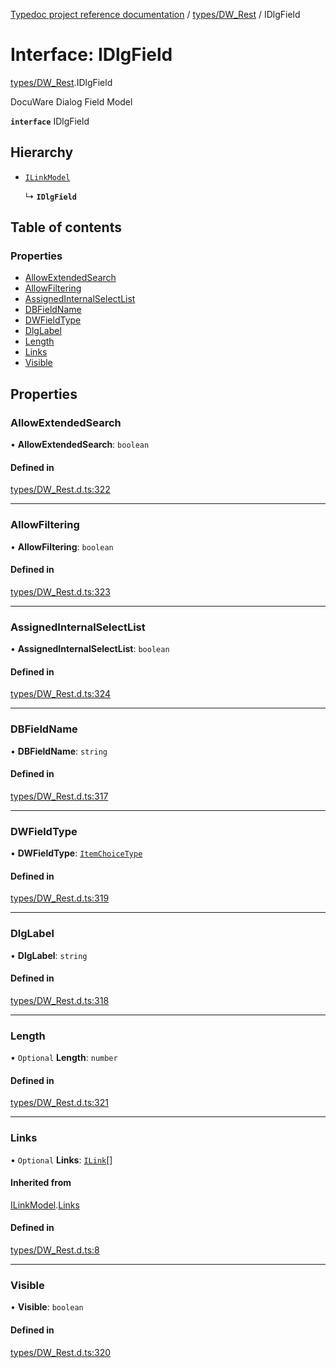 [Typedoc project reference documentation](../README.md) / [types/DW_Rest](../modules/types_dw_rest.md) / IDlgField

# Interface: IDlgField

[types/DW_Rest](../modules/types_dw_rest.md).IDlgField

DocuWare Dialog Field Model

**`interface`** IDlgField

## Hierarchy

- [`ILinkModel`](types_dw_rest.ilinkmodel.md)

  ↳ **`IDlgField`**

## Table of contents

### Properties

- [AllowExtendedSearch](types_dw_rest.idlgfield.md#allowextendedsearch)
- [AllowFiltering](types_dw_rest.idlgfield.md#allowfiltering)
- [AssignedInternalSelectList](types_dw_rest.idlgfield.md#assignedinternalselectlist)
- [DBFieldName](types_dw_rest.idlgfield.md#dbfieldname)
- [DWFieldType](types_dw_rest.idlgfield.md#dwfieldtype)
- [DlgLabel](types_dw_rest.idlgfield.md#dlglabel)
- [Length](types_dw_rest.idlgfield.md#length)
- [Links](types_dw_rest.idlgfield.md#links)
- [Visible](types_dw_rest.idlgfield.md#visible)

## Properties

### AllowExtendedSearch

• **AllowExtendedSearch**: `boolean`

#### Defined in

[types/DW_Rest.d.ts:322](https://github.com/DocuWare/REST-Sample-TS/blob/beb3ada/src/types/DW_Rest.d.ts#L322)

___

### AllowFiltering

• **AllowFiltering**: `boolean`

#### Defined in

[types/DW_Rest.d.ts:323](https://github.com/DocuWare/REST-Sample-TS/blob/beb3ada/src/types/DW_Rest.d.ts#L323)

___

### AssignedInternalSelectList

• **AssignedInternalSelectList**: `boolean`

#### Defined in

[types/DW_Rest.d.ts:324](https://github.com/DocuWare/REST-Sample-TS/blob/beb3ada/src/types/DW_Rest.d.ts#L324)

___

### DBFieldName

• **DBFieldName**: `string`

#### Defined in

[types/DW_Rest.d.ts:317](https://github.com/DocuWare/REST-Sample-TS/blob/beb3ada/src/types/DW_Rest.d.ts#L317)

___

### DWFieldType

• **DWFieldType**: [`ItemChoiceType`](../enums/types_dw_rest.itemchoicetype.md)

#### Defined in

[types/DW_Rest.d.ts:319](https://github.com/DocuWare/REST-Sample-TS/blob/beb3ada/src/types/DW_Rest.d.ts#L319)

___

### DlgLabel

• **DlgLabel**: `string`

#### Defined in

[types/DW_Rest.d.ts:318](https://github.com/DocuWare/REST-Sample-TS/blob/beb3ada/src/types/DW_Rest.d.ts#L318)

___

### Length

• `Optional` **Length**: `number`

#### Defined in

[types/DW_Rest.d.ts:321](https://github.com/DocuWare/REST-Sample-TS/blob/beb3ada/src/types/DW_Rest.d.ts#L321)

___

### Links

• `Optional` **Links**: [`ILink`](types_dw_rest.ilink.md)[]

#### Inherited from

[ILinkModel](types_dw_rest.ilinkmodel.md).[Links](types_dw_rest.ilinkmodel.md#links)

#### Defined in

[types/DW_Rest.d.ts:8](https://github.com/DocuWare/REST-Sample-TS/blob/beb3ada/src/types/DW_Rest.d.ts#L8)

___

### Visible

• **Visible**: `boolean`

#### Defined in

[types/DW_Rest.d.ts:320](https://github.com/DocuWare/REST-Sample-TS/blob/beb3ada/src/types/DW_Rest.d.ts#L320)
